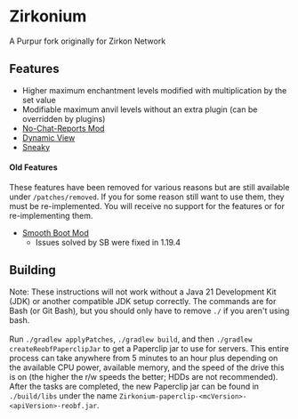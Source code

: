 # Zirkonium
A Purpur fork originally for Zirkon Network
## Features
- Higher maximum enchantment levels modified with multiplication by the set value
- Modifiable maximum anvil levels without an extra plugin (can be overridden by plugins)
- [No-Chat-Reports Mod](https://github.com/Aizistral-Studios/No-Chat-Reports)
- [Dynamic View](https://github.com/ldtteam/DynView)
- [Sneaky](https://github.com/adryd325/sneaky)
#### Old Features
These features have been removed for various reasons but are still available under `/patches/removed`.
If you for some reason still want to use them, they must be re-implemented.
You will receive no support for the features or for re-implementing them.
- [Smooth Boot Mod](https://github.com/UltimateBoomer/mc-smoothboot)
  - Issues solved by SB were fixed in 1.19.4
## Building
Note:
These instructions will not work without a Java 21 Development Kit (JDK) or another compatible JDK setup correctly.
The commands are for Bash (or Git Bash), but you should only have to remove `./` if you aren't using bash.\
\
Run `./gradlew applyPatches`, `./gradlew build`,
and then `./gradlew createReobfPaperclipJar` to get a Paperclip jar to use for servers.
This entire process can take anywhere from 5 minutes to an hour plus depending on the available CPU power, available memory, and the speed of the drive this is on
(the higher the r/w speeds the better; HDDs are not recommended).\
After the tasks are completed, the new Paperclip jar can be found in `./build/libs` under the name `Zirkonium-paperclip-<mcVersion>-<apiVersion>-reobf.jar`.
